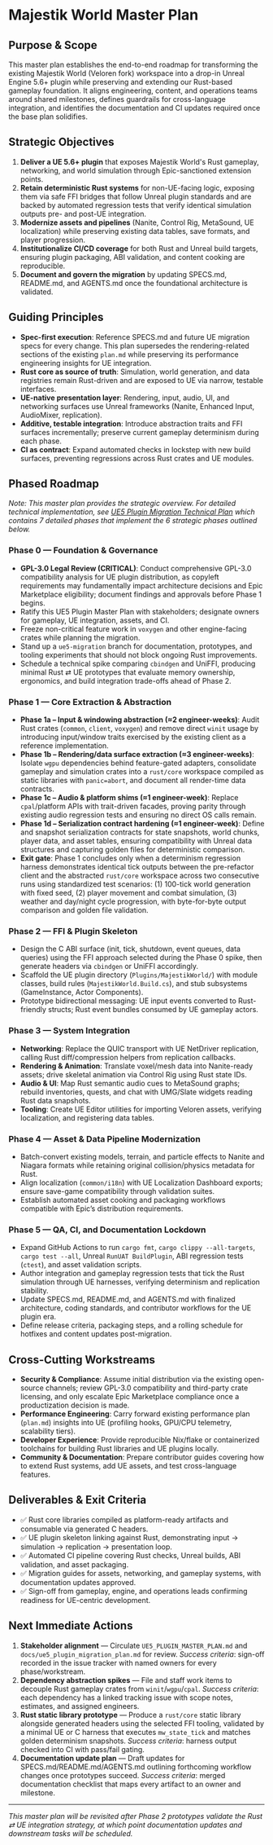 # Majestik World Master Plan

## Purpose & Scope
This master plan establishes the end-to-end roadmap for transforming the existing Majestik World (Veloren fork) workspace into a drop-in Unreal Engine 5.6+ plugin while preserving and extending our Rust-based gameplay foundation. It aligns engineering, content, and operations teams around shared milestones, defines guardrails for cross-language integration, and identifies the documentation and CI updates required once the base plan solidifies.

## Strategic Objectives
1. **Deliver a UE 5.6+ plugin** that exposes Majestik World's Rust gameplay, networking, and world simulation through Epic-sanctioned extension points.
2. **Retain deterministic Rust systems** for non-UE-facing logic, exposing them via safe FFI bridges that follow Unreal plugin standards and are backed by automated regression tests that verify identical simulation outputs pre- and post-UE integration.
3. **Modernize assets and pipelines** (Nanite, Control Rig, MetaSound, UE localization) while preserving existing data tables, save formats, and player progression.
4. **Institutionalize CI/CD coverage** for both Rust and Unreal build targets, ensuring plugin packaging, ABI validation, and content cooking are reproducible.
5. **Document and govern the migration** by updating SPECS.md, README.md, and AGENTS.md once the foundational architecture is validated.

## Guiding Principles
- **Spec-first execution**: Reference SPECS.md and future UE migration specs for every change. This plan supersedes the rendering-related sections of the existing `plan.md` while preserving its performance engineering insights for UE integration.
- **Rust core as source of truth**: Simulation, world generation, and data registries remain Rust-driven and are exposed to UE via narrow, testable interfaces.
- **UE-native presentation layer**: Rendering, input, audio, UI, and networking surfaces use Unreal frameworks (Nanite, Enhanced Input, AudioMixer, replication).
- **Additive, testable integration**: Introduce abstraction traits and FFI surfaces incrementally; preserve current gameplay determinism during each phase.
- **CI as contract**: Expand automated checks in lockstep with new build surfaces, preventing regressions across Rust crates and UE modules.

## Phased Roadmap
*Note: This master plan provides the strategic overview. For detailed technical implementation, see [UE5 Plugin Migration Technical Plan](docs/ue5_plugin_migration_plan.md) which contains 7 detailed phases that implement the 6 strategic phases outlined below.*
### Phase 0 — Foundation & Governance
- **GPL-3.0 Legal Review (CRITICAL)**: Conduct comprehensive GPL-3.0 compatibility analysis for UE plugin distribution, as copyleft requirements may fundamentally impact architecture decisions and Epic Marketplace eligibility; document findings and approvals before Phase 1 begins.
- Ratify this UE5 Plugin Master Plan with stakeholders; designate owners for gameplay, UE integration, assets, and CI.
- Freeze non-critical feature work in `voxygen` and other engine-facing crates while planning the migration.
- Stand up a `ue5-migration` branch for documentation, prototypes, and tooling experiments that should not block ongoing Rust improvements.
- Schedule a technical spike comparing `cbindgen` and UniFFI, producing minimal Rust ⇄ UE prototypes that evaluate memory ownership, ergonomics, and build integration trade-offs ahead of Phase 2.

### Phase 1 — Core Extraction & Abstraction
- **Phase 1a – Input & windowing abstraction (≈2 engineer-weeks)**: Audit Rust crates (`common`, `client`, `voxygen`) and remove direct `winit` usage by introducing input/window traits exercised by the existing client as a reference implementation.
- **Phase 1b – Rendering/data surface extraction (≈3 engineer-weeks)**: Isolate `wgpu` dependencies behind feature-gated adapters, consolidate gameplay and simulation crates into a `rust/core` workspace compiled as static libraries with `panic=abort`, and document all render-time data contracts.
- **Phase 1c – Audio & platform shims (≈1 engineer-week)**: Replace `cpal`/platform APIs with trait-driven facades, proving parity through existing audio regression tests and ensuring no direct OS calls remain.
- **Phase 1d – Serialization contract hardening (≈1 engineer-week)**: Define and snapshot serialization contracts for state snapshots, world chunks, player data, and asset tables, ensuring compatibility with Unreal data structures and capturing golden files for deterministic comparison.
- **Exit gate**: Phase 1 concludes only when a determinism regression harness demonstrates identical tick outputs between the pre-refactor client and the abstracted `rust/core` workspace across two consecutive runs using standardized test scenarios: (1) 100-tick world generation with fixed seed, (2) player movement and combat simulation, (3) weather and day/night cycle progression, with byte-for-byte output comparison and golden file validation.

### Phase 2 — FFI & Plugin Skeleton
- Design the C ABI surface (init, tick, shutdown, event queues, data queries) using the FFI approach selected during the Phase 0 spike, then generate headers via `cbindgen` or UniFFI accordingly.
- Scaffold the UE plugin directory (`Plugins/MajestikWorld/`) with module classes, build rules (`MajestikWorld.Build.cs`), and stub subsystems (GameInstance, Actor Components).
- Prototype bidirectional messaging: UE input events converted to Rust-friendly structs; Rust event bundles consumed by UE gameplay actors.

### Phase 3 — System Integration
- **Networking**: Replace the QUIC transport with UE NetDriver replication, calling Rust diff/compression helpers from replication callbacks.
- **Rendering & Animation**: Translate voxel/mesh data into Nanite-ready assets; drive skeletal animation via Control Rig using Rust state IDs.
- **Audio & UI**: Map Rust semantic audio cues to MetaSound graphs; rebuild inventories, quests, and chat with UMG/Slate widgets reading Rust data snapshots.
- **Tooling**: Create UE Editor utilities for importing Veloren assets, verifying localization, and registering data tables.

### Phase 4 — Asset & Data Pipeline Modernization
- Batch-convert existing models, terrain, and particle effects to Nanite and Niagara formats while retaining original collision/physics metadata for Rust.
- Align localization (`common/i18n`) with UE Localization Dashboard exports; ensure save-game compatibility through validation suites.
- Establish automated asset cooking and packaging workflows compatible with Epic’s distribution requirements.

### Phase 5 — QA, CI, and Documentation Lockdown
- Expand GitHub Actions to run `cargo fmt`, `cargo clippy --all-targets`, `cargo test --all`, Unreal `RunUAT BuildPlugin`, ABI regression tests (`ctest`), and asset validation scripts.
- Author integration and gameplay regression tests that tick the Rust simulation through UE harnesses, verifying determinism and replication stability.
- Update SPECS.md, README.md, and AGENTS.md with finalized architecture, coding standards, and contributor workflows for the UE plugin era.
- Define release criteria, packaging steps, and a rolling schedule for hotfixes and content updates post-migration.

## Cross-Cutting Workstreams
- **Security & Compliance**: Assume initial distribution via the existing open-source channels; review GPL-3.0 compatibility and third-party crate licensing, and only escalate Epic Marketplace compliance once a productization decision is made.
- **Performance Engineering**: Carry forward existing performance plan (`plan.md`) insights into UE (profiling hooks, GPU/CPU telemetry, scalability tiers).
- **Developer Experience**: Provide reproducible Nix/flake or containerized toolchains for building Rust libraries and UE plugins locally.
- **Community & Documentation**: Prepare contributor guides covering how to extend Rust systems, add UE assets, and test cross-language features.

## Deliverables & Exit Criteria
- ✅ Rust core libraries compiled as platform-ready artifacts and consumable via generated C headers.
- ✅ UE plugin skeleton linking against Rust, demonstrating input → simulation → replication → presentation loop.
- ✅ Automated CI pipeline covering Rust checks, Unreal builds, ABI validation, and asset packaging.
- ✅ Migration guides for assets, networking, and gameplay systems, with documentation updates approved.
- ✅ Sign-off from gameplay, engine, and operations leads confirming readiness for UE-centric development.

## Next Immediate Actions
1. **Stakeholder alignment** — Circulate `UE5_PLUGIN_MASTER_PLAN.md` and `docs/ue5_plugin_migration_plan.md` for review. *Success criteria*: sign-off recorded in the issue tracker with named owners for every phase/workstream.
2. **Dependency abstraction spikes** — File and staff work items to decouple Rust gameplay crates from `winit`/`wgpu`/`cpal`. *Success criteria*: each dependency has a linked tracking issue with scope notes, estimates, and assigned engineers.
3. **Rust static library prototype** — Produce a `rust/core` static library alongside generated headers using the selected FFI tooling, validated by a minimal UE or C harness that executes `mw_state_tick` and matches golden determinism snapshots. *Success criteria*: harness output checked into CI with pass/fail gating.
4. **Documentation update plan** — Draft updates for SPECS.md/README.md/AGENTS.md outlining forthcoming workflow changes once prototypes succeed. *Success criteria*: merged documentation checklist that maps every artifact to an owner and milestone.

---
*This master plan will be revisited after Phase 2 prototypes validate the Rust ⇄ UE integration strategy, at which point documentation updates and downstream tasks will be scheduled.*
